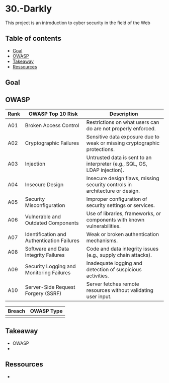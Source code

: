 # 30.-Darkly
This project is an introduction to cyber security in the field of the Web

## Table of contents
* [Goal](#Goal)  
* [OWASP](#OWASP)
* [Takeaway](#Takeaway)
* [Ressources](#Ressources)

## Goal


## OWASP

| Rank | OWASP Top 10 Risk                  | Description                                                                 |
|------|------------------------------------|-----------------------------------------------------------------------------|
| A01  | Broken Access Control              | Restrictions on what users can do are not properly enforced.               |
| A02  | Cryptographic Failures             | Sensitive data exposure due to weak or missing cryptographic protections.  |
| A03  | Injection                          | Untrusted data is sent to an interpreter (e.g., SQL, OS, LDAP injection).  |
| A04  | Insecure Design                    | Insecure design flaws, missing security controls in architecture or design.|
| A05  | Security Misconfiguration          | Improper configuration of security settings or services.                   |
| A06  | Vulnerable and Outdated Components | Use of libraries, frameworks, or components with known vulnerabilities.    |
| A07  | Identification and Authentication Failures | Weak or broken authentication mechanisms.                          |
| A08  | Software and Data Integrity Failures | Code and data integrity issues (e.g., supply chain attacks).         |
| A09  | Security Logging and Monitoring Failures | Inadequate logging and detection of suspicious activities.          |
| A10  | Server-Side Request Forgery (SSRF) | Server fetches remote resources without validating user input.            |

| Breach                | OWASP Type                                                                 |
|-----------------------|----------------------------------------------------------------------------|
|                       | 


## Takeaway
- OWASP
- 

## Ressources
* 
